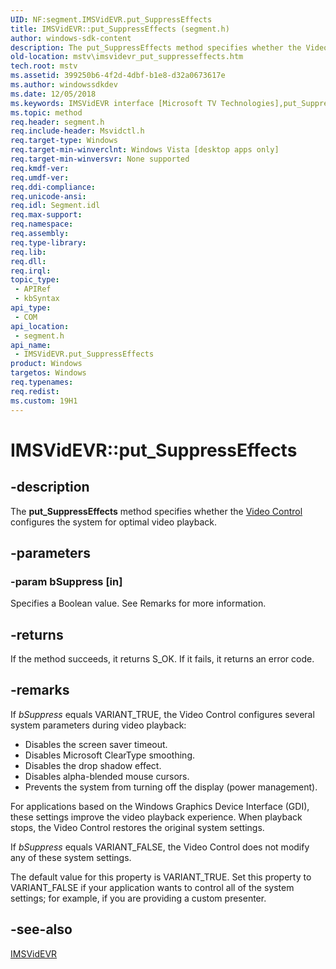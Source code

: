 ```yaml
---
UID: NF:segment.IMSVidEVR.put_SuppressEffects
title: IMSVidEVR::put_SuppressEffects (segment.h)
author: windows-sdk-content
description: The put_SuppressEffects method specifies whether the Video Control configures the system for optimal video playback.
old-location: mstv\imsvidevr_put_suppresseffects.htm
tech.root: mstv
ms.assetid: 399250b6-4f2d-4dbf-b1e8-d32a0673617e
ms.author: windowssdkdev
ms.date: 12/05/2018
ms.keywords: IMSVidEVR interface [Microsoft TV Technologies],put_SuppressEffects method, IMSVidEVR.put_SuppressEffects, IMSVidEVR::put_SuppressEffects, IMSVidEVRput_SuppressEffects, mstv.imsvidevr_put_suppresseffects, put_SuppressEffects, put_SuppressEffects method [Microsoft TV Technologies], put_SuppressEffects method [Microsoft TV Technologies],IMSVidEVR interface, segment/IMSVidEVR::put_SuppressEffects
ms.topic: method
req.header: segment.h
req.include-header: Msvidctl.h
req.target-type: Windows
req.target-min-winverclnt: Windows Vista [desktop apps only]
req.target-min-winversvr: None supported
req.kmdf-ver: 
req.umdf-ver: 
req.ddi-compliance: 
req.unicode-ansi: 
req.idl: Segment.idl
req.max-support: 
req.namespace: 
req.assembly: 
req.type-library: 
req.lib: 
req.dll: 
req.irql: 
topic_type:
 - APIRef
 - kbSyntax
api_type:
 - COM
api_location:
 - segment.h
api_name:
 - IMSVidEVR.put_SuppressEffects
product: Windows
targetos: Windows
req.typenames: 
req.redist: 
ms.custom: 19H1
---
```


# IMSVidEVR::put_SuppressEffects


## -description


The <b>put_SuppressEffects</b> method specifies whether the <a href="https://docs.microsoft.com/previous-versions/windows/desktop/legacy/ee663618(v=vs.85)">Video Control</a> configures the system for optimal video playback.


## -parameters




### -param bSuppress [in]

Specifies a Boolean value. See Remarks for more information.


## -returns



If the method succeeds, it returns S_OK. If it fails, it returns an error code.




## -remarks



If <i>bSuppress</i> equals VARIANT_TRUE, the Video Control configures several system parameters during video playback:

<ul>
<li>Disables the screen saver timeout.</li>
<li>Disables Microsoft ClearType smoothing.</li>
<li>Disables the drop shadow effect.</li>
<li>Disables alpha-blended mouse cursors.</li>
<li>Prevents the system from turning off the display (power management).</li>
</ul>
For applications based on the Windows Graphics Device Interface (GDI), these settings improve the video playback experience. When playback stops, the Video Control restores the original system settings.

If <i>bSuppress</i> equals VARIANT_FALSE, the Video Control does not modify any of these system settings.

The default value for this property is VARIANT_TRUE. Set this property to VARIANT_FALSE if your application wants to control all of the system settings; for example, if you are providing a custom presenter.




## -see-also




<a href="https://docs.microsoft.com/previous-versions/windows/desktop/mstv/msvidevr">IMSVidEVR</a>
 

 


